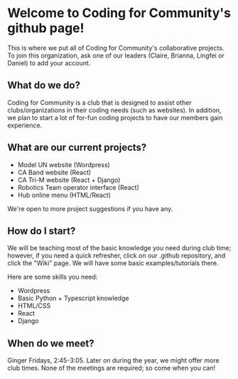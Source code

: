 # Welcome to Coding for Community's github page!

This is where we put all of Coding for Community's collaborative projects.
To join this organization, ask one of our leaders (Claire, Brianna, Lingfei or Daniel) to add your account.

## What do we do?

Coding for Community is a club that is designed to assist other clubs/organizations in their coding needs (such as websites). In addition, we plan to start a lot of for-fun coding projects to have our members gain experience.

## What are our current projects?

- Model UN website (Wordpress)
- CA Band website (React)
- CA Tri-M website (React + Django) 
- Robotics Team operator interface (React)
- Hub online menu (HTML/React)

We're open to more project suggestions if you have any.

## How do I start?
We will be teaching most of the basic knowledge you need during club time; however, if you need a quick refresher, click on our .github repository, and click the "Wiki" page. We will have some basic examples/tutorials there.

Here are some skills you need:
- Wordpress
- Basic Python + Typescript knowledge
- HTML/CSS
- React
- Django

## When do we meet?
Ginger Fridays, 2:45-3:05. Later on during the year, we might offer more club times. None of the meetings are required; so come when you can!
